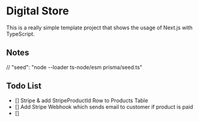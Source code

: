 # Digital Store

This is a really simple template project that shows the usage of Next.js with TypeScript.

## Notes
// "seed": "node --loader ts-node/esm prisma/seed.ts"


## Todo List

- [] Stripe & add StripeProductId Row to Products Table
- [] Add Stripe Webhook which sends email to customer if product is paid
- []   